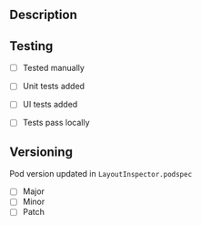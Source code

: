 ## Description
<!--- Describe your changes in detail -->


## Testing
<!--- Go over all the following points, and put an `x` in all the boxes that apply. -->

- [ ] Tested manually
- [ ] Unit tests added
- [ ] UI tests added
- [ ] Tests pass locally


## Versioning
Pod version updated in `LayoutInspector.podspec`
- [ ] Major 
- [ ] Minor 
- [ ] Patch 
